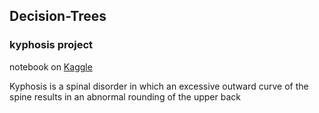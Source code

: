 ## Decision-Trees  
### kyphosis project  
notebook on [Kaggle](https://www.kaggle.com/antonnifo/kyphosis-decision-trees-and-random-forest-reloaded/)  

Kyphosis is a spinal disorder in which an excessive outward curve of the spine results in an abnormal rounding of the upper back

